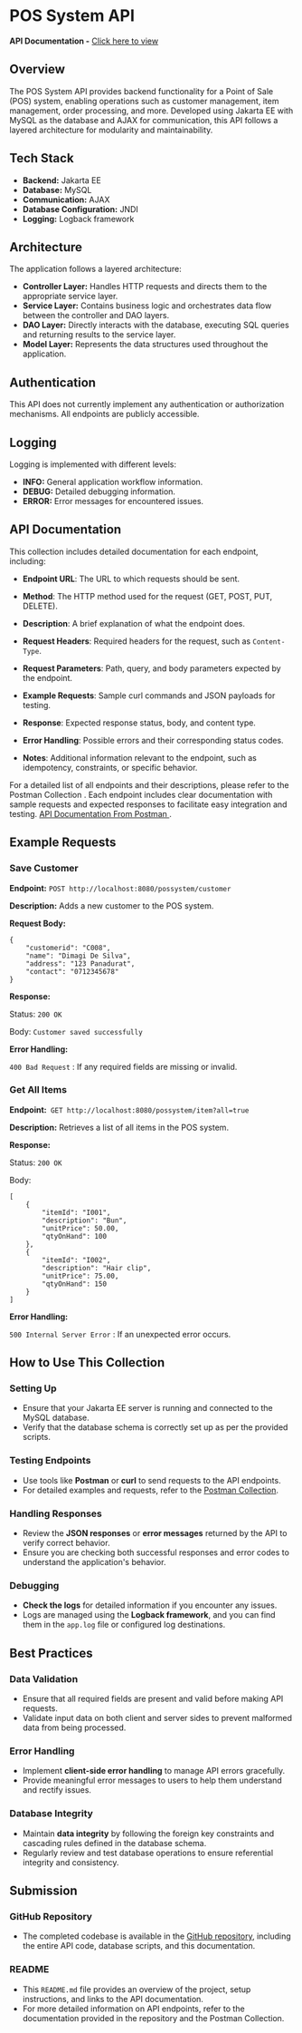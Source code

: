 # POS System API

 **API Documentation -** [Click here to view ](https://documenter.getpostman.com/view/36189383/2sAXjGdEjC)



## Overview

The POS System API provides backend functionality for a Point of Sale (POS) system, enabling operations such as customer management, item management, order processing, and more. Developed using Jakarta EE with MySQL as the database and AJAX for communication, this API follows a layered architecture for modularity and maintainability.


## Tech Stack

- **Backend:** Jakarta EE
- **Database:** MySQL
- **Communication:** AJAX 
- **Database Configuration:** JNDI
- **Logging:** Logback framework


## Architecture

The application follows a layered architecture:

- **Controller Layer:** Handles HTTP requests and directs them to the appropriate service layer.
- **Service Layer:** Contains business logic and orchestrates data flow between the controller and DAO layers.
- **DAO Layer:** Directly interacts with the database, executing SQL queries and returning results to the service layer.
- **Model Layer:** Represents the data structures used throughout the application.


## Authentication

This API does not currently implement any authentication or authorization mechanisms. All endpoints are publicly accessible.


## Logging

Logging is implemented with different levels:

- **INFO:** General application workflow information.
- **DEBUG:** Detailed debugging information.
- **ERROR:** Error messages for encountered issues.


## API Documentation

This collection includes detailed documentation for each endpoint, including:

- **Endpoint URL**: The URL to which requests should be sent.

- **Method**: The HTTP method used for the request (GET, POST, PUT, DELETE).

- **Description**: A brief explanation of what the endpoint does.

- **Request Headers**: Required headers for the request, such as `Content-Type`.

- **Request Parameters**: Path, query, and body parameters expected by the endpoint.

- **Example Requests**: Sample curl commands and JSON payloads for testing.

- **Response**: Expected response status, body, and content type.

- **Error Handling**: Possible errors and their corresponding status codes.

- **Notes**: Additional information relevant to the endpoint, such as idempotency, constraints, or specific behavior.


For a detailed list of all endpoints and their descriptions, please refer to the Postman Collection .
Each endpoint includes clear documentation with sample requests and expected responses to facilitate easy integration and testing.
[API Documentation From Postman ](https://documenter.getpostman.com/view/36189383/2sAXjGdEjC).

## Example Requests

### Save Customer

**Endpoint:**  `POST http://localhost:8080/possystem/customer`

**Description:** Adds a new customer to the POS system.

**Request Body:**


```
{
    "customerid": "C008",
    "name": "Dimagi De Silva",
    "address": "123 Panadurat",
    "contact": "0712345678"
}
```
**Response:**

Status: `200 OK`

Body: `Customer saved successfully`

**Error Handling:**

`400 Bad Request` : If any required fields are missing or invalid.

### Get All Items

**Endpoint:**` GET http://localhost:8080/possystem/item?all=true`

**Description:** Retrieves a list of all items in the POS system.

**Response:**

Status: `200 OK`

Body:

```
[
    {
        "itemId": "I001",
        "description": "Bun",
        "unitPrice": 50.00,
        "qtyOnHand": 100
    },
    {
        "itemId": "I002",
        "description": "Hair clip",
        "unitPrice": 75.00,
        "qtyOnHand": 150
    }
]
```

**Error Handling:**

`500 Internal Server Error` : If an unexpected error occurs.


## How to Use This Collection

### Setting Up

- Ensure that your Jakarta EE server is running and connected to the MySQL database.
- Verify that the database schema is correctly set up as per the provided scripts.

### Testing Endpoints

- Use tools like **Postman** or **curl** to send requests to the API endpoints.
- For detailed examples and requests, refer to the [Postman Collection](https://documenter.getpostman.com/view/36189383/2sAXjGdEjC).

### Handling Responses

- Review the **JSON responses** or **error messages** returned by the API to verify correct behavior.
- Ensure you are checking both successful responses and error codes to understand the application's behavior.

### Debugging

- **Check the logs** for detailed information if you encounter any issues.
- Logs are managed using the **Logback framework**, and you can find them in the `app.log` file or configured log destinations.

## Best Practices

### Data Validation

- Ensure that all required fields are present and valid before making API requests.
- Validate input data on both client and server sides to prevent malformed data from being processed.

### Error Handling

- Implement **client-side error handling** to manage API errors gracefully.
- Provide meaningful error messages to users to help them understand and rectify issues.

### Database Integrity

- Maintain **data integrity** by following the foreign key constraints and cascading rules defined in the database schema.
- Regularly review and test database operations to ensure referential integrity and consistency.

## Submission

### GitHub Repository

- The completed codebase is available in the [GitHub repository](https://github.com/dimagisihilel/Pos-System-API), including the entire API code, database scripts, and this documentation.

### README

- This `README.md` file provides an overview of the project, setup instructions, and links to the API documentation.
- For more detailed information on API endpoints, refer to the documentation provided in the repository and the Postman Collection.
